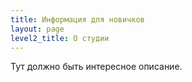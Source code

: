 ```yaml
---
title: Информация для новичков
layout: page
level2_title: О студии
---
```


Тут должно быть интересное описание.